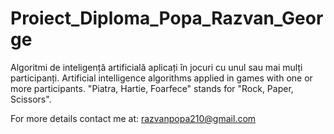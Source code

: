 # Proiect_Diploma_Popa_Razvan_George
Algoritmi de inteligență artificială aplicați în jocuri cu unul sau mai mulți participanți.
Artificial intelligence algorithms applied in games with one or more participants.
"Piatra, Hartie, Foarfece" stands for "Rock, Paper, Scissors".

For more details contact me at: razvanpopa210@gmail.com

